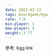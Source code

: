 ```yaml
---
date: 2022-03-13
tags: boardgame/bga
rate: 7.9
min-player: 1
max-player: 4
weight: 3.77
---
```


參考: bgg link